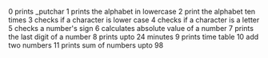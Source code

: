 0 prints _putchar
1 prints the alphabet in lowercase
2 print the alphabet ten times
3 checks if a character is lower case
4 checks if a character is a letter
5 checks a number's sign
6 calculates absolute value of a number
7 prints the last digit of a number
8 prints upto 24 minutes
9 prints time table
10 add two numbers
11 prints sum of numbers upto 98